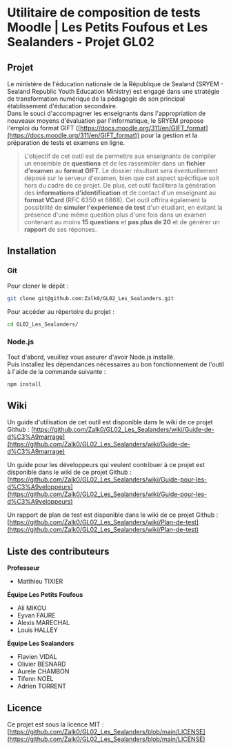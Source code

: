 # Utilitaire de composition de tests Moodle | Les Petits Foufous et Les Sealanders - Projet GL02

## Projet
Le ministère de l'éducation nationale de la République de Sealand (SRYEM - Sealand Republic Youth Education Ministry) est engagé dans une stratégie de transformation numérique de la pédagogie de son principal établissement d'éducation secondaire.  
Dans le souci d'accompagner les enseignants dans l'appropriation de nouveaux moyens d'évaluation par l'informatique, le SRYEM propose l'emploi du format GIFT ([https://docs.moodle.org/311/en/GIFT_format](https://docs.moodle.org/311/en/GIFT_format)) pour la gestion et la préparation de tests et examens en ligne.

> L'objectif de cet outil est de permettre aux enseignants de compiler un ensemble de **questions** et de les rassembler dans un **fichier d'examen** au **format GIFT**.
> Le dossier résultant sera éventuellement déposé sur le serveur d'examen, bien que cet aspect spécifique soit hors du cadre de ce projet.
> De plus, cet outil facilitera la génération des **informations d'identification** et de contact d'un enseignant au **format VCard** (RFC 6350 et 6868).
> Cet outil offrira également la possibilité de **simuler l'expérience de test** d'un étudiant, en évitant la présence d'une même question plus d'une fois dans un examen contenant au moins **15 questions** et **pas plus de 20** et de générer un **rapport** de ses réponses.

## Installation

### Git

Pour cloner le dépôt : 
```bash
git clone git@github.com:Zalk0/GL02_Les_Sealanders.git
```

Pour accéder au répertoire du projet : 
```bash
cd GL02_Les_Sealanders/
```

### Node.js

Tout d'abord, veuillez vous assurer d'avoir Node.js installé.  
Puis installez les dépendances nécessaires au bon fonctionnement de l'outil à l'aide de la commande suivante :
```bash
npm install
```

## Wiki

Un guide d'utilisation de cet outil est disponible dans le wiki de ce projet Github : [https://github.com/Zalk0/GL02_Les_Sealanders/wiki/Guide-de-d%C3%A9marrage](https://github.com/Zalk0/GL02_Les_Sealanders/wiki/Guide-de-d%C3%A9marrage)

Un guide pour les développeurs qui veulent contribuer à ce projet est disponible dans le wiki de ce projet Github : [https://github.com/Zalk0/GL02_Les_Sealanders/wiki/Guide-pour-les-d%C3%A9veloppeurs](https://github.com/Zalk0/GL02_Les_Sealanders/wiki/Guide-pour-les-d%C3%A9veloppeurs)

Un rapport de plan de test est disponible dans le wiki de ce projet Github : [https://github.com/Zalk0/GL02_Les_Sealanders/wiki/Plan-de-test](https://github.com/Zalk0/GL02_Les_Sealanders/wiki/Plan-de-test)

## Liste des contributeurs

**Professeur**
- Matthieu TIXIER

**Équipe Les Petits Foufous**
- Ali MIKOU
- Eyvan FAURE
- Alexis MARECHAL
- Louis HALLEY

**Équipe Les Sealanders**
- Flavien VIDAL
- Olivier BESNARD
- Aurele CHAMBON
- Tifenn NOËL
- Adrien TORRENT

## Licence

Ce projet est sous la licence MIT : [https://github.com/Zalk0/GL02_Les_Sealanders/blob/main/LICENSE](https://github.com/Zalk0/GL02_Les_Sealanders/blob/main/LICENSE)
